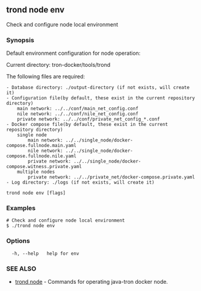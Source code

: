 ## trond node env

Check and configure node local environment

### Synopsis

Default environment configuration for node operation:

Current directory: tron-docker/tools/trond

The following files are required:

	- Database directory: ./output-directory (if not exists, will create it)
	- Configuration file(by default, these exist in the current repository directory)
		main network: ../../conf/main_net_config.conf
		nile network: ../../conf/nile_net_config.conf
		private network: ../../conf/private_net_config_*.conf
	- Docker compose file(by default, these exist in the current repository directory)
		single node
			main network: ../../single_node/docker-compose.fullnode.main.yaml
			nile network: ../../single_node/docker-compose.fullnode.nile.yaml
			private network: ../../single_node/docker-compose.witness.private.yaml
		multiple nodes
			private network: ../../private_net/docker-compose.private.yaml
	- Log directory: ./logs (if not exists, will create it)


```
trond node env [flags]
```

### Examples

```
# Check and configure node local environment
$ ./trond node env

```

### Options

```
  -h, --help   help for env
```

### SEE ALSO

* [trond node](trond_node.md)	 - Commands for operating java-tron docker node.
